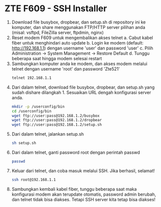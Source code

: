 # ZTE F609 - SSH Installer

1. Download file busybox, dropbear, dan setup.sh di repository ini ke komputer, dan share menggunakan FTP/HTTP server pilihan anda (misal: vsftpd, FileZilla server, ftpdmin, nginx)
2. Reset modem F609 untuk mengembalikan akses telnet
   a. Cabut kabel fiber untuk menghindari auto update
   b. Login ke modem (default: http://192.168.1.1) dengan username 'user' dan password 'user'
   c. Pilih Administration -> System Management -> Restore Default
   d. Tunggu beberapa saat hingga modem selesai restart
3. Sambungkan komputer anda ke modem, dan akses modem melalui telnet dengan username 'root' dan password 'Zte521'
    ```sh
    telnet 192.168.1.1
    ```
4. Dari dalam telnet, download file busybox, dropbear, dan setup.sh yang sudah dishare dilangkah 1. Sesuaikan URL dengah konfigurasi server anda.
    ```sh
    mkdir -p /userconfig/bin
    cd /userconfig/bin
    wget ftp://user:pass@192.168.1.2/busybox
    wget ftp://user:pass@192.168.1.2/dropbear
    wget ftp://user:pass@192.168.1.2/setup.sh
    ```
5. Dari dalam telnet, jalankan setup.sh
    ```sh
    sh setup.sh
    ```
6. Dari dalam telnet, ganti password root dengan perintah passwd
    ```sh
    passwd
    ```
7. Keluar dari telnet, dan coba masuk melalui SSH. Jika berhasil, selamat!
    ```sh
    ssh root@192.168.1.1
    ```
8. Sambungkan kembali kabel fiber, tunggu beberapa saat maka konfigurasi modem akan terupdate otomatis, password admin berubah, dan telnet tidak bisa diakses. Tetapi SSH server kita tetap bisa diakses!
